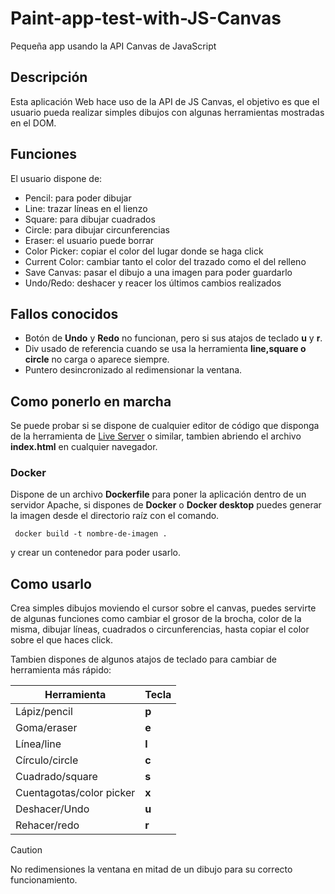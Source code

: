 # Paint-app-test-with-JS-Canvas

Pequeña app usando la API Canvas de JavaScript

## Descripción

Esta aplicación Web hace uso de la API de JS Canvas, el objetivo es que el usuario pueda realizar simples dibujos con algunas herramientas
mostradas en el DOM.

## Funciones

El usuario dispone de:

<ul>
<li>Pencil: para poder dibujar</li>
<li>Line: trazar líneas en el lienzo</li>
<li>Square: para dibujar cuadrados</li>
<li>Circle: para dibujar circunferencias</li>
<li>Eraser: el usuario puede borrar</li>
<li>Color Picker: copiar el color del lugar donde se haga click</li>
<li>Current Color: cambiar tanto el color del trazado como el del relleno</li>
<li>Save Canvas: pasar el dibujo a una imagen para poder guardarlo</li>
<li>Undo/Redo: deshacer y reacer los últimos cambios realizados</li>
</ul>

## Fallos conocidos

- Botón de **Undo** y **Redo** no funcionan, pero si sus atajos de teclado **u** y **r**.
- Div usado de referencia cuando se usa la herramienta **line,square o circle** no carga o aparece siempre.
- Puntero desincronizado al redimensionar la ventana.

## Como ponerlo en marcha

Se puede probar si se dispone de cualquier editor de código que disponga de la herramienta de [Live Server](https://marketplace.visualstudio.com/items?itemName=ritwickdey.LiveServer) o similar, tambien abriendo el archivo **index.html** en cualquier navegador.

### Docker

Dispone de un archivo **Dockerfile** para poner la aplicación dentro de un servidor Apache, si dispones de **Docker** o **Docker desktop** puedes generar la imagen desde el directorio raíz con el comando.

```
 docker build -t nombre-de-imagen . 
```

y crear un contenedor para poder usarlo.

## Como usarlo

Crea simples dibujos moviendo el cursor sobre el canvas, puedes servirte de algunas funciones como cambiar el grosor de la brocha, color de la misma, dibujar líneas, cuadrados o circunferencias, hasta copiar el color sobre el que haces click.

Tambien dispones de algunos atajos de teclado para cambiar de herramienta más rápido:

| Herramienta  | Tecla |
| ------------- | ------------- |
| Lápiz/pencil  | **p** |
| Goma/eraser  | **e**  |
| Línea/line | **l** |
| Círculo/circle | **c** |
| Cuadrado/square | **s** |
| Cuentagotas/color picker | **x** |
| Deshacer/Undo | **u** |
| Rehacer/redo | **r** |

> [!CAUTION]
> No redimensiones la ventana en mitad de un dibujo para su correcto funcionamiento.
